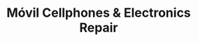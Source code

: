 ---
title: "Móvil Cellphones & Electronics Repair"
url: /denver/movil-cellphones-und-electronics-repair/
shop: Handy
---
